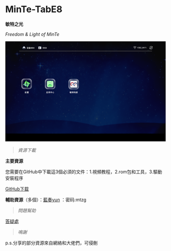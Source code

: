 # MinTe-TabE8

**敏特之光**

*Freedom &amp; Light of MinTe*

![效果預覽](https://github.com/MTfloder/MinTe-TabE8/blob/main/%E6%95%8F%E7%89%B9%E6%A1%8C%E9%9D%A27.0_%E6%97%A0%E5%AF%BC%E8%88%AA.png)

> *資源下載*

**主要資源**

您需要在GitHub中下載這3個必須的文件：1.視頻教程，2.rom包和工具，3.驅動安裝程序

[GitHub下载](https://github.com/MTfloder/MinTe-TabE8/releases)

**輔助資源**（多個）：[藍奏yun](https://wws.lanzoui.com/b026il7uf) ：密码:mtzg

> *問題幫助*

[答疑處](https://github.com/MTfloder/MinTe-TabE8/issues)

> *鳴謝*

p.s.分享的部分資源來自網絡和大佬們，可侵刪
